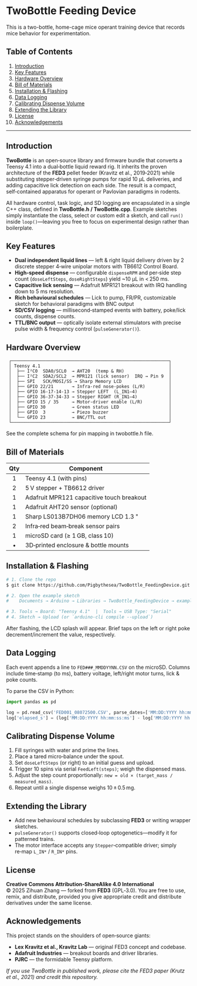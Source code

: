 # TwoBottle Feeding Device

This is a two-bottle, home-cage mice operant training device that records mice behavior for experimentation.


## Table of Contents

1. [Introduction](#introduction)
2. [Key Features](#key-features)
3. [Hardware Overview](#hardware-overview)
4. [Bill of Materials](#bill-of-materials)
7. [Installation & Flashing](#installation--flashing)
9. [Data Logging](#data-logging)
10. [Calibrating Dispense Volume](#calibrating-dispense-volume)
11. [Extending the Library](#extending-the-library)
12. [License](#license)
13. [Acknowledgements](#acknowledgements)

---

## Introduction

**TwoBottle** is an open‑source library and firmware bundle that converts a Teensy 4.1 into a dual‑bottle liquid reward rig.  It inherits the proven architecture of the **FED3** pellet feeder (Kravitz et al., 2019‑2021) while substituting stepper‑driven syringe pumps for rapid 10 µL deliveries, and adding capacitive lick detection on each side. The result is a compact, self‑contained apparatus for operant or Pavlovian paradigms in rodents.

All hardware control, task logic, and SD logging are encapsulated in a single C++ class, defined in **TwoBottle.h / TwoBottle.cpp**.  Example sketches simply instantiate the class, select or custom edit a sketch, and call `run()` inside `loop()`—leaving you free to focus on experimental design rather than boilerplate.

## Key Features

* **Dual independent liquid lines** — left & right liquid delivery driven by 2 discrete stepper 4‑wire unipolar motors with TB6612 Control Board.
* **High‑speed dispense** — configurable `dispenseRPM` and per‑side step count (`doseLeftSteps`, `doseRightSteps`) yield \~10 µL in < 250 ms.
* **Capacitive lick sensing** — Adafruit MPR121 breakout with IRQ handling down to 5 ms resolution.
* **Rich behavioural schedules** — Lick to pump, FR/PR, customizable sketch for behavioral paradigms with BNC output
* **SD/CSV logging** — millisecond‑stamped events with battery, poke/lick counts, dispense counts.
* **TTL/BNC output** — optically isolate external stimulators with precise pulse width & frequency control (`pulseGenerator()`).

## Hardware Overview

```
 ┌────────────────────────────────────────────────────────────┐
 │ Teensy 4.1                                                 │
 │  ├── I²C0  SDA0/SCL0  → AHT20  (temp & RH)                 │
 │  ├── I²C2  SDA2/SCL2  → MPR121 (lick sensor)  IRQ → Pin 9  │
 │  ├── SPI   SCK/MOSI/SS → Sharp Memory LCD                  │
 │  ├── GPIO 22/21       → Infra‑red nose‑pokes (L/R)         │ 
 │  ├── GPIO 16‑17‑14‑13 → Stepper LEFT  (L_IN1–4)            │
 │  ├── GPIO 36‑37‑34‑33 → Stepper RIGHT (R_IN1–4)            │
 │  ├── GPIO 15 / 35     → Motor‑driver enable (L/R)          │
 │  ├── GPIO 30          → Green status LED                   │
 │  ├── GPIO  3          → Piezo buzzer                       │
 │  └── GPIO 23          → BNC/TTL out                        │
 └────────────────────────────────────────────────────────────┘
```
See the complete schema for pin mapping in twobottle.h file. 

## Bill of Materials

| Qty | Component                                 |
| :-: | ----------------------------------------- |
|  1  | Teensy 4.1 (with pins)                    |
|  2  | 5 V stepper + TB6612 driver               |
|  1  | Adafruit MPR121 capacitive touch breakout |
|  1  | Adafruit AHT20 sensor (optional)          |
|  1  | Sharp LS013B7DH06 memory LCD 1.3 "        |
|  2  | Infra‑red beam‑break sensor pairs         |
|  1  | microSD card (≥ 1 GB, class 10)           |
|  •  | 3D‑printed enclosure & bottle mounts      |


## Installation & Flashing

```bash
# 1. Clone the repo
$ git clone https://github.com/Pigbythesea/TwoBottle_FeedingDevice.git

# 2. Open the example sketch
#    Documents → Arduino → Libraries → TwoBottle_FeedingDevice → examples

# 3. Tools → Board: "Teensy 4.1"  |  Tools → USB Type: "Serial"
# 4. Sketch → Upload (or `arduino-cli compile --upload`)
```

After flashing, the LCD splash will appear. Brief taps on the left or right poke decrement/increment the value, respectively.

## Data Logging

Each event appends a line to `FED###_MMDDYYNN.CSV` on the microSD.  Columns include time‑stamp (to ms), battery voltage, left/right motor turns, lick & poke counts.

To parse the CSV in Python:

```python
import pandas as pd

log = pd.read_csv('FED001_08072500.CSV', parse_dates=['MM:DD:YYYY hh:mm:ss:ms'])
log['elapsed_s'] = (log['MM:DD:YYYY hh:mm:ss:ms'] - log['MM:DD:YYYY hh:mm:ss:ms'][0]).dt.total_seconds()
```

## Calibrating Dispense Volume

1. Fill syringes with water and prime the lines.
2. Place a tared micro‑balance under the spout.
3. Set `doseLeftSteps` (or right) to an initial guess and upload.
4. Trigger 10 spins via serial `FeedLeft(steps)`; weigh the dispensed mass.
5. Adjust the step count proportionally: `new = old × (target_mass / measured_mass)`.
6. Repeat until a single dispense weighs 10 ± 0.5 mg.

## Extending the Library

* Add new behavioural schedules by subclassing **FED3** or writing wrapper sketches.
* `pulseGenerator()` supports closed‑loop optogenetics—modify it for patterned trains.
* The motor interface accepts any `Stepper`‑compatible driver; simply re‑map `L_IN*` / `R_IN*` pins.

## License

**Creative Commons Attribution‑ShareAlike 4.0 International**
© 2025 Zihuan Zhang — forked from **FED3** (GPL‑3.0).  You are free to use, remix, and distribute, provided you give appropriate credit and distribute derivatives under the same license.

## Acknowledgements

This project stands on the shoulders of open‑source giants:

* **Lex Kravitz et al., Kravitz Lab** — original FED3 concept and codebase.
* **Adafruit Industries** — breakout boards and driver libraries.
* **PJRC** — the formidable Teensy platform.

*If you use TwoBottle in published work, please cite the FED3 paper (Krutz et al., 2021) and credit this repository.*

